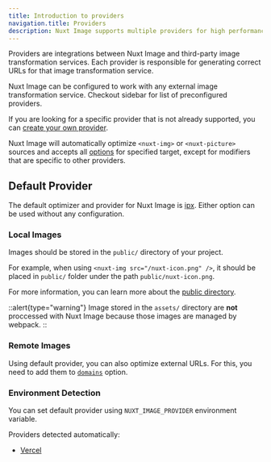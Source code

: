 ```yaml
---
title: Introduction to providers
navigation.title: Providers
description: Nuxt Image supports multiple providers for high performances.
---
```


Providers are integrations between Nuxt Image and third-party image transformation services. Each provider is responsible for generating correct URLs for that image transformation service.

Nuxt Image can be configured to work with any external image transformation service. Checkout sidebar for list of preconfigured providers.

If you are looking for a specific provider that is not already supported, you can [create your own provider](/advanced/custom-provider).

Nuxt Image will automatically optimize `<nuxt-img>` or `<nuxt-picture>` sources and accepts all [options](/api/options/) for specified target, except for modifiers that are specific to other providers.

## Default Provider

The default optimizer and provider for Nuxt Image is [ipx](/providers/ipx). Either option can be used without any configuration.

### Local Images

Images should be stored in the `public/` directory of your project.

For example, when using `<nuxt-img src="/nuxt-icon.png" />`, it should be placed in `public/` folder under the path `public/nuxt-icon.png`.

For more information, you can learn more about the [public directory](https://v3.nuxtjs.org/guide/directory-structure/public).

::alert{type="warning"}
Image stored in the `assets/` directory are **not** proccessed with Nuxt Image because those images are managed by webpack.
::

### Remote Images

Using default provider, you can also optimize external URLs. For this, you need to add them to [`domains`](/api/options#domains) option.

### Environment Detection

You can set default provider using `NUXT_IMAGE_PROVIDER` environment variable.

Providers detected automatically:
- [Vercel](/providers/vercel)
